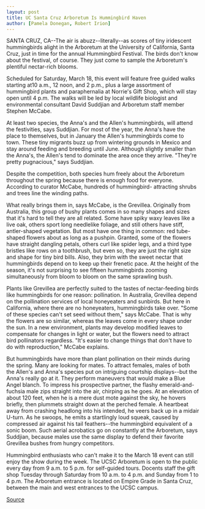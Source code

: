 ```yaml
---
layout: post
title: UC Santa Cruz Arboretum Is Hummingbird Haven
author: [Pamela Donegan, Robert Irion]
---
```


SANTA CRUZ, CA--The air is abuzz--literally--as scores of tiny  iridescent hummingbirds alight in the Arboretum at the University  of California, Santa Cruz, just in time for the annual Hummingbird  Festival. The birds don't know about the festival, of course. They  just come to sample the Arboretum's plentiful nectar-rich blooms.

Scheduled for Saturday, March 18, this event will feature free  guided walks starting at10 a.m., 12 noon, and 2 p.m., plus a large  assortment of hummingbird plants and paraphernalia at Norrie's Gift  Shop, which will stay open until 4 p.m. The walks will be led by local  wildlife biologist and environmental consultant David Suddjian and  Arboretum staff member Stephen McCabe.

At least two species, the Anna's and the Allen's hummingbirds,  will attend the festivities, says Suddjian. For most of the year, the  Anna's have the place to themselves, but in January the Allen's  hummingbirds come to town. These tiny migrants buzz up from  wintering grounds in Mexico and stay around feeding and breeding  until June. Although slightly smaller than the Anna's, the Allen's  tend to dominate the area once they arrive. "They're pretty  pugnacious," says Suddjian.

Despite the competition, both species hum freely about the  Arboretum throughout the spring because there is enough food for  everyone. According to curator McCabe, hundreds of hummingbird- attracting shrubs and trees line the winding paths.

What really brings them in, says McCabe, is the Grevillea.  Originally from Australia, this group of bushy plants comes in so  many shapes and sizes that it's hard to tell they are all related.  Some have spiky waxy leaves like a live oak, others sport long  needlelike foliage, and still others have stiff, antler-shaped  vegetation. But most have one thing in common: red tube-shaped  flowers about as long as a pushpin. Granted, some of the flowers  have straight dangling petals, others curl like spider legs, and a  third type bristles like rows on a toothbrush, but even so, they are  just the right size and shape for tiny bird bills. Also, they brim with  the sweet nectar that hummingbirds depend on to keep up their  frenetic pace. At the height of the season, it's not surprising to see  fifteen hummingbirds zooming simultaneously from bloom to bloom  on the same sprawling bush.

Plants like Grevillea are perfectly suited to the tastes of  nectar-feeding birds like hummingbirds for one reason: pollination.  In Australia, Grevillea depend on the pollination services of local  honeyeaters and sunbirds. But here in California, where there are no  honeyeaters, hummingbirds take over. "Some of these species can't  set seed without them," says McCabe. That is why the flowers are so  similar, whereas the leaves come in every shape under the sun. In a  new environment, plants may develop modified leaves to compensate  for changes in light or water, but the flowers need to attract bird  pollinators regardless. "It's easier to change things that don't have  to do with reproduction," McCabe explains.

But hummingbirds have more than plant pollination on their  minds during the spring. Many are looking for mates. To attract  females, males of both the Allen's and Anna's species put on  intriguing courtship displays--but the Anna's really go at it. They  perform maneuvers that would make a Blue Angel blanch. To impress  his prospective partner, the flashy emerald-and-fuchsia male zips  straight into the air, chirping as he goes. At an elevation of about  120 feet, when he is a mere dust mote against the sky, he hovers  briefly, then plummets straight down at the perched female. A  heartbeat away from crashing headlong into his intended, he veers  back up in a midair U-turn. As he swoops, he emits a startlingly loud  squeak, caused by compressed air against his tail feathers--the  hummingbird equivalent of a sonic boom. Such aerial acrobatics go  on constantly at the Arboretum, says Suddjian, because males use  the same display to defend their favorite Grevillea bushes from  hungry competitors.

Hummingbird enthusiasts who can't make it to the March 18  event can still enjoy the show during the week. The UCSC Arboretum  is open to the public every day from 9 a.m. to 5 p.m. for self-guided  tours. Docents staff the gift shop Tuesday through Saturday from 10  a.m. to 4 p.m. and Sunday from 1 to 4 p.m. The Arboretum entrance is  located on Empire Grade in Santa Cruz, between the main and west  entrances to the UCSC campus.

[Source](http://www1.ucsc.edu/news_events/press_releases/archive/94-95/02-95/021795-UC_Santa_Cruz_Arbor.html "Permalink to 021795-UC_Santa_Cruz_Arbor")
